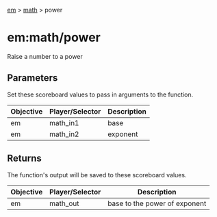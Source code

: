 [em](../../em.md) > [math](../math.md) > power

# em:math/power

Raise a number to a power

## Parameters

Set these scoreboard values to pass in arguments to the function.

| Objective | Player/Selector | Description |
| --------- | --------------- | ----------- |
| em        | math_in1        | base        |
| em        | math_in2        | exponent    |

## Returns

The function's output will be saved to these scoreboard values.

| Objective | Player/Selector | Description                   |
| --------- | --------------- | ----------------------------- |
| em        | math_out        | base to the power of exponent |

